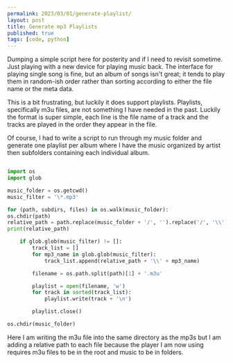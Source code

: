 ```yaml
---
permalink: 2023/03/01/generate-playlist/
layout: post
title: Generate mp3 Playlists
published: true
tags: [code, python]
---
```


Dumping a simple script here for posterity and if I need to revisit sometime. Just playing with a new device for
playing music back. The interface for playing single song is fine, but an album of songs isn't great; it tends to
play them in random-ish order rather than sorting according to either the file name or the meta data.

This is a bit frustrating, but luckily it does support playlists. Playlists, specifically m3u files, are not something
I have needed in the past. Luckily the format is super simple, each line is the file name of a track and the tracks
are played in the order they appear in the file.

Of course, I had to write a script to run through my music folder and generate one playlist per album where I have the music
organized by artist then subfolders containing each individual album.

```python

import os
import glob

music_folder = os.getcwd()
music_filter = '\*.mp3'

for (path, subdirs, files) in os.walk(music_folder):
os.chdir(path)
relative_path = path.replace(music_folder + '/', '').replace('/', '\\')
print(relative_path)

    if glob.glob(music_filter) != []:
        track_list = []
        for mp3_name in glob.glob(music_filter):
            track_list.append(relative_path + '\\' + mp3_name)

        filename = os.path.split(path)[1] + '.m3u'

        playlist = open(filename, 'w')
        for track in sorted(track_list):
            playlist.write(track + '\n')

        playlist.close()

os.chdir(music_folder)

```

Here I am writing the m3u file into the same directory as the mp3s but I am adding a relative path to each file because
the player I am now using requires m3u files to be in the root and music to be in folders.
